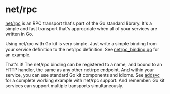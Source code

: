 # net/rpc

[net/rpc](https://golang.org/pkg/net/rpc) is an RPC transport that's part of the Go standard library.
It's a simple and fast transport that's appropriate when all of your services are written in Go.

Using net/rpc with Go kit is very simple.
Just write a simple binding from your service definition to the net/rpc definition.
See [netrpc_binding.go](https://dev.azure.com/vib-lz-devops/B08-DSC-Project-SmartCollection/_git/smartcollection-base-go.git/blob/ec8b02591ee873433565a1ae9d317353412d1d27/examples/addsvc/netrpc_binding.go) for an example.

That's it!
The net/rpc binding can be registered to a name, and bound to an HTTP handler, the same as any other net/rpc endpoint.
And within your service, you can use standard Go kit components and idioms.
See [addsvc](https://dev.azure.com/vib-lz-devops/B08-DSC-Project-SmartCollection/_git/smartcollection-base-go.git/tree/master/examples/addsvc) for a complete working example with net/rpc support.
And remember: Go kit services can support multiple transports simultaneously.

